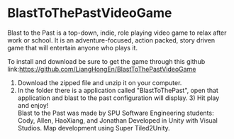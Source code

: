 # BlastToThePastVideoGame
Blast to the Past is a top-down, indie, role playing video game to relax after work or school. It is an adventure-focused, action packed, story driven game that will entertain anyone who plays it.

To install and download be sure to get the game through this github link:https://github.com/LiangHongEn/BlastToThePastVideoGame  
1) Download the zipped file and unzip it on your computer. 
2) In the folder there is a application called "BlastToThePast", open that application and blast to the past configuration will display. 3) Hit play and enjoy!   
Blast to the Past was made by SPU Software Engineering students: Cody, Allen, HaoXiang, and Jonathan Developed in Unity with Visual Studios.  Map development using Super Tiled2Unity. 
